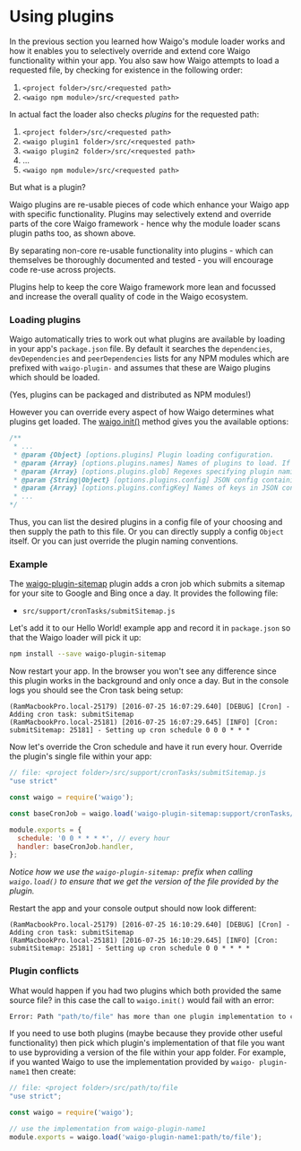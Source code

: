 # Using plugins

In the previous section you learned how Waigo's module loader works and how it 
enables you to selectively override and extend core Waigo functionality 
within your app. You also saw how Waigo attempts to load a requested file, by 
checking for existence in the following order:

1. `<project folder>/src/<requested path>`
2. `<waigo npm module>/src/<requested path>`

In actual fact the loader also checks *plugins* for the requested path:

1. `<project folder>/src/<requested path>`
2. `<waigo plugin1 folder>/src/<requested path>`
3. `<waigo plugin2 folder>/src/<requested path>`
4. ...
5. `<waigo npm module>/src/<requested path>`

But what is a plugin?

Waigo plugins are re-usable pieces of code which enhance your Waigo app with 
specific functionality. Plugins may selectively extend and override parts 
of the core Waigo framework - hence why the module loader scans plugin paths too, 
as shown above.

By separating non-core re-usable functionality into plugins - which can themselves be thoroughly documented and tested - you will encourage code re-use across projects. 

Plugins help to keep the core Waigo framework more lean and focussed and increase the overall quality of code in the Waigo ecosystem.


### Loading plugins

Waigo automatically tries to work out what plugins are 
available by loading in your app's `package.json` file. By default it searches the 
`dependencies`, `devDependencies` and `peerDependencies` lists for any NPM modules 
which are prefixed with `waigo-plugin-` and assumes that these are Waigo plugins which 
should be loaded.

(Yes, plugins can be packaged and distributed as NPM modules!)

However you can override every aspect of how Waigo determines what plugins get loaded. The [waigo.init()](https://github.com/waigo/waigo/blob/master/src/loader.js) method gives you the available options:

```javascript
/**
 * ...
 * @param {Object} [options.plugins] Plugin loading configuration.
 * @param {Array} [options.plugins.names] Names of plugins to load. If omitted then other options are used to load plugins.
 * @param {Array} [options.plugins.glob] Regexes specifying plugin naming conventions. Default is `waigo-plugin-*`.
 * @param {String|Object} [options.plugins.config] JSON config containing names of plugins to load. If a string is given then it assumed to be the path of a script which exports the configuration. Default is to load `package.json`.
 * @param {Array} [options.plugins.configKey] Names of keys in JSON config whose child keys contain names of plugins. Default is `[dependencies, devDependencies, peerDependencies]`.
 * ...
*/
```

Thus, you can list the desired plugins in a config file of your 
choosing and then supply the path to this file. Or you can directly supply a 
config `Object` itself. Or you can just override the plugin naming conventions. 

### Example

The [waigo-plugin-sitemap](https://www.npmjs.org/package/waigo-plugin-sitemap) plugin adds a cron job which submits a sitemap for your site to Google and Bing once a day. It provides the following file:

* `src/support/cronTasks/submitSitemap.js`

Let's add it to our Hello World! example app and record it in `package.json` so 
that the Waigo loader will pick it up:

```bash
npm install --save waigo-plugin-sitemap 
```

Now restart your app. In the browser you won't see any difference since this plugin 
works in the background and only once a day. But in the console logs you should 
see the Cron task being setup:

```
(RamMacbookPro.local-25179) [2016-07-25 16:07:29.640] [DEBUG] [Cron] - Adding cron task: submitSitemap
(RamMacbookPro.local-25181) [2016-07-25 16:07:29.645] [INFO] [Cron: submitSitemap: 25181] - Setting up cron schedule 0 0 0 * * *
```

Now let's override the Cron schedule and have it run every hour. Override the 
plugin's single file within your app:

```javascript
// file: <project folder>/src/support/cronTasks/submitSitemap.js
"use strict"

const waigo = require('waigo');

const baseCronJob = waigo.load('waigo-plugin-sitemap:support/cronTasks/submitSitemap');

module.exports = {
  schedule: '0 0 * * * *', // every hour
  handler: baseCronJob.handler,
};
```

_Notice how we use the `waigo-plugin-sitemap:` prefix when calling `waigo.load()` 
to ensure that we get the version of the file provided by the plugin._

Restart the app and your console output should now look different:

```
(RamMacbookPro.local-25179) [2016-07-25 16:10:29.640] [DEBUG] [Cron] - Adding cron task: submitSitemap
(RamMacbookPro.local-25181) [2016-07-25 16:10:29.645] [INFO] [Cron: submitSitemap: 25181] - Setting up cron schedule 0 0 * * * *
```

### Plugin conflicts

What would happen if you had two plugins which both provided the same
source file? in this case the call to `waigo.init()` would fail with an error:

```bash
Error: Path "path/to/file" has more than one plugin implementation to choose from: waigo-plugin-name1, waigo-plugin-name2, ...
```

If you need to use both plugins (maybe because they provide other useful
functionality) then pick which plugin's implementation of that file you 
want to use byproviding a version of the file within your app folder. For
example, if you wanted Waigo to use the implementation provided by `waigo-
plugin-name1` then create:

```javascript
// file: <project folder>/src/path/to/file
"use strict";

const waigo = require('waigo');

// use the implementation from waigo-plugin-name1
module.exports = waigo.load('waigo-plugin-name1:path/to/file');    
```

